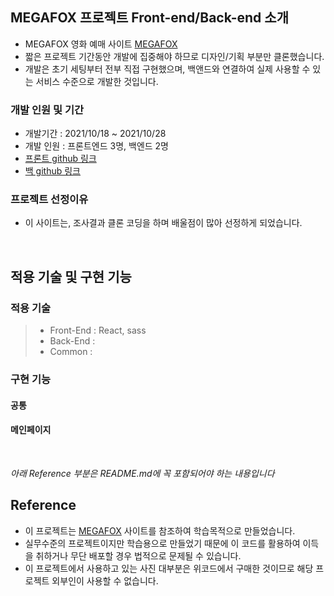 ## MEGAFOX 프로젝트 Front-end/Back-end 소개

- MEGAFOX 영화 예매 사이트 [MEGAFOX](https://www.megabox.co.kr/)
- 짧은 프로젝트 기간동안 개발에 집중해야 하므로 디자인/기획 부분만 클론했습니다.
- 개발은 초기 세팅부터 전부 직접 구현했으며, 백앤드와 연결하여 실제 사용할 수 있는 서비스 수준으로 개발한 것입니다.

### 개발 인원 및 기간

- 개발기간 : 2021/10/18 ~ 2021/10/28
- 개발 인원 : 프론트엔드 3명, 백엔드 2명
- [프론트 github 링크](https://github.com/wecode-bootcamp-korea/25-2nd-MEGAFOX-frontend)
- [백 github 링크](https://github.com/wecode-bootcamp-korea/25-2nd-MEGAFOX-backend)

### 프로젝트 선정이유

- 이 사이트는, 조사결과 클론 코딩을 하며 배울점이 많아 선정하게 되었습니다.

<br>

## 적용 기술 및 구현 기능

### 적용 기술

> - Front-End : React, sass
> - Back-End : 
> - Common :

### 구현 기능

#### 공통

#### 메인페이지

<br>

_아래 Reference 부분은 README.md에 꼭 포함되어야 하는 내용입니다_

## Reference

- 이 프로젝트는 [MEGAFOX](https://www.megabox.co.kr/) 사이트를 참조하여 학습목적으로 만들었습니다.
- 실무수준의 프로젝트이지만 학습용으로 만들었기 때문에 이 코드를 활용하여 이득을 취하거나 무단 배포할 경우 법적으로 문제될 수 있습니다.
- 이 프로젝트에서 사용하고 있는 사진 대부분은 위코드에서 구매한 것이므로 해당 프로젝트 외부인이 사용할 수 없습니다.

